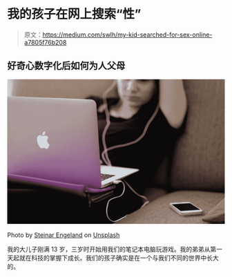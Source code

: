 # 我的孩子在网上搜索“性”

> 原文：<https://medium.com/swlh/my-kid-searched-for-sex-online-a7805f76b208>

## 好奇心数字化后如何为人父母

![](img/08c1e13881412d0f3798b6eca93f6346.png)

Photo by [Steinar Engeland](https://unsplash.com/@steinart?utm_source=medium&utm_medium=referral) on [Unsplash](https://unsplash.com?utm_source=medium&utm_medium=referral)

我的大儿子刚满 13 岁，三岁时开始用我们的笔记本电脑玩游戏。我的弟弟从第一天起就在科技的掌握下成长。我们的孩子确实是在一个与我们不同的世界中长大的。